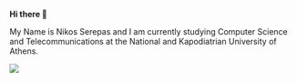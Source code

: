
**Hi there 👋**

My Name is Nikos Serepas and I am currently studying Computer Science and Telecommunications at the National and Kapodiatrian University of Athens.

![](https://komarev.com/ghpvc/?username=nikos19&color=green)
